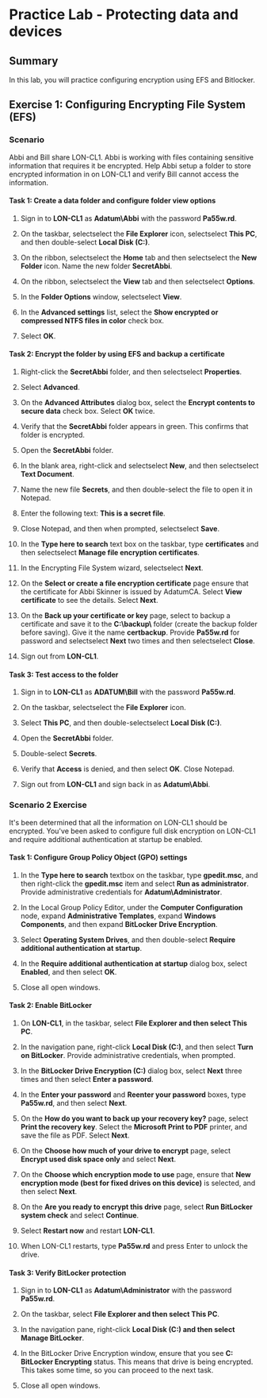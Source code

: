 # Practice Lab - Protecting data and devices

## Summary

In this lab, you will practice configuring encryption using EFS and Bitlocker.

## Exercise 1: Configuring Encrypting File System (EFS)

### Scenario

Abbi and Bill share LON-CL1. Abbi is working with files containing sensitive information that requires it be encrypted. Help Abbi setup a folder to store encrypted information in on LON-CL1 and verify Bill cannot access the information. 

#### Task 1: Create a data folder and configure folder view options

1.  Sign in to **LON-CL1** as **Adatum\\Abbi** with the password **Pa55w.rd**.

2.  On the taskbar, selectselect the **File Explorer** icon, selectselect **This
    PC**, and then double-select **Local Disk (C:)**.

3.  On the ribbon, selectselect the **Home** tab and then selectselect the **New
    Folder** icon. Name the new folder **SecretAbbi**.

4.  On the ribbon, selectselect the **View** tab and then selectselect
    **Options**.

5.  In the **Folder Options** window, selectselect **View**.

6.  In the **Advanced settings** list, select the **Show encrypted or compressed
    NTFS files in color** check box.

7.  Select **OK**.

#### Task 2: Encrypt the folder by using EFS and backup a certificate

1.  Right-click the **SecretAbbi** folder, and then selectselect **Properties**.

2.  Select **Advanced**.

3.  On the **Advanced Attributes** dialog box, select the **Encrypt contents to
    secure data** check box. Select **OK** twice.

4.  Verify that the **SecretAbbi** folder appears in green. This confirms that
    folder is encrypted.

5.  Open the **SecretAbbi** folder.

6.  In the blank area, right-click and selectselect **New**, and then
    selectselect **Text Document**.

7.  Name the new file **Secrets**, and then double-select the file to open it in
    Notepad.

8.  Enter the following text: **This is a secret file**.

9.  Close Notepad, and then when prompted, selectselect **Save**.

10. In the **Type here to search** text box on the taskbar, type
    **certificates** and then selectselect **Manage file encryption
    certificates**.

11. In the Encrypting File System wizard, selectselect **Next**.

12. On the **Select or create a file encryption certificate** page ensure that
    the certificate for Abbi Skinner is issued by AdatumCA. Select **View
    certificate** to see the details. Select **Next**.

13. On the **Back up your certificate or key** page, select to backup a
    certificate and save it to the **C:\\backup\\** folder (create the backup
    folder before saving). Give it the name **certbackup**. Provide **Pa55w.rd**
    for password and selectselect **Next** two times and then selectselect
    **Close**.

14. Sign out from **LON-CL1**.

#### Task 3: Test access to the folder

1.  Sign in to **LON-CL1** as **ADATUM\\Bill** with the password **Pa55w.rd**.

2.  On the taskbar, selectselect the **File Explorer** icon.

3.  Select **This PC**, and then double-selectselect **Local Disk (C:)**.

4.  Open the **SecretAbbi** folder.

5.  Double-select **Secrets**.

6.  Verify that **Access** is denied, and then select **OK**. Close Notepad.

7.  Sign out from **LON-CL1** and sign back in as **Adatum\\Abbi**.


### Scenario 2 Exercise

It's been determined that all the information on LON-CL1 should be encrypted. You've been asked to configure full disk encryption on LON-CL1 and require additional authentication at startup be enabled.

#### Task 1: Configure Group Policy Object (GPO) settings

1.  In the **Type here to search** textbox on the taskbar, type **gpedit.msc**,
    and then right-click the **gpedit.msc** item and select **Run as
    administrator**. Provide administrative credentials for
    **Adatum\\Administrator**.

2.  In the Local Group Policy Editor, under the **Computer Configuration** node,
    expand **Administrative Templates**, expand **Windows Components**, and then
    expand **BitLocker Drive Encryption**.

3.  Select **Operating System Drives**, and then double-select **Require
    additional authentication at startup**.

4.  In the **Require additional authentication at startup** dialog box, select
    **Enabled**, and then select **OK**.

5.  Close all open windows.

#### Task 2: Enable BitLocker

1.  On **LON-CL1**, in the taskbar, select **File Explorer and then select This
    PC**.

2.  In the navigation pane, right-click **Local Disk (C:)**, and then select
    **Turn on BitLocker**. Provide administrative credentials, when prompted.

3.  In the **BitLocker Drive Encryption (C:)** dialog box, select **Next** three
    times and then select **Enter a password**.

4.  In the **Enter your password** and **Reenter your password** boxes, type
    **Pa55w.rd**, and then select **Next**.

5.  On the **How do you want to back up your recovery key?** page, select
    **Print the recovery key**. Select the **Microsoft Print to PDF** printer,
    and save the file as PDF. Select **Next**.

6.  On the **Choose how much of your drive to encrypt** page, select **Encrypt
    used disk space only** and select **Next**.

7.  On the **Choose which encryption mode to use** page, ensure that **New
    encryption mode (best for fixed drives on this device)** is selected, and
    then select **Next**.

8.  On the **Are you ready to encrypt this drive** page, select **Run BitLocker
    system check** and select **Continue**.

9.  Select **Restart now** and restart **LON-CL1**.

10. When LON-CL1 restarts, type **Pa55w.rd** and press Enter to unlock the
    drive.

#### Task 3: Verify BitLocker protection

1.  Sign in to **LON-CL1** as **Adatum\\Administrator** with the password
    **Pa55w.rd**.

2.  On the taskbar, select **File Explorer and then select This PC**.

3.  In the navigation pane, right-click **Local Disk (C:) and then select Manage
    BitLocker**.

4.  In the BitLocker Drive Encryption window, ensure that you see **C: BitLocker
    Encrypting** status. This means that drive is being encrypted. This takes
    some time, so you can proceed to the next task.

5.  Close all open windows.

